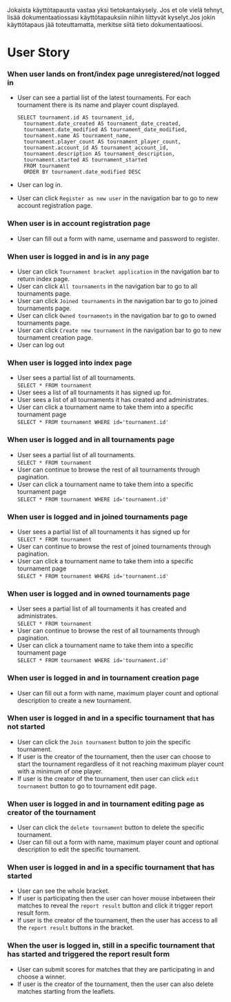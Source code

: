 Jokaista käyttötapausta vastaa yksi tietokantakysely. Jos et ole vielä tehnyt, lisää dokumentaatiossasi käyttötapauksiin niihin liittyvät kyselyt.Jos jokin käyttötapaus jää toteuttamatta, merkitse siitä tieto dokumentaatioosi.

# User Story

### When user lands on front/index page unregistered/not logged in

- User can see a partial list of the latest tournaments. For each tournament there is its name and player count displayed.

      SELECT tournament.id AS tournament_id, 
        tournament.date_created AS tournament_date_created, 
        tournament.date_modified AS tournament_date_modified, 
        tournament.name AS tournament_name, 
        tournament.player_count AS tournament_player_count, 
        tournament.account_id AS tournament_account_id, 
        tournament.description AS tournament_description, 
        tournament.started AS tournament_started 
        FROM tournament 
        ORDER BY tournament.date_modified DESC 
  
- User can log in.
- User can click `Register as new user` in the navigation bar to go to new account registration page.

### When user is in account registration page

- User can fill out a form with name, username and password to register.

### When user is logged in and is in any page

- User can click `Tournament bracket application` in the navigation bar to return index page.
- User can click `All tournaments` in the navigation bar to go to all tournaments page.
- User can click `Joined tournaments` in the navigation bar to go to joined tournaments page.
- User can click `Owned tournaments` in the navigation bar to go to owned tournaments page.
- User can click `Create new tournament` in the navigation bar to go to new tournament creation page.
- User can log out

### When user is logged into index page

- User sees a partial list of all tournaments. <br/>
  `SELECT * FROM tournament`
- User sees a list of all tournaments it has signed up for. <br/>
- User sees a list of all tournaments it has created and administrates. <br/>
- User can click a tournament name to take them into a specific tournament page <br/>
  `SELECT * FROM tournament WHERE id='tournament.id'`

### When user is logged and in all tournaments page

- User sees a partial list of all tournaments. <br/>
  `SELECT * FROM tournament`
- User can continue to browse the rest of all tournaments through pagination.
- User can click a tournament name to take them into a specific tournament page <br/>
  `SELECT * FROM tournament WHERE id='tournament.id'`

### When user is logged and in joined tournaments page

- User sees a partial list of all tournaments it has signed up for <br/>
  `SELECT * FROM tournament`
- User can continue to browse the rest of joined tournaments through pagination.
- User can click a tournament name to take them into a specific tournament page <br/>
  `SELECT * FROM tournament WHERE id='tournament.id'`

### When user is logged and in owned tournaments page

- User sees a partial list of all tournaments it has created and administrates. <br/>
  `SELECT * FROM tournament`
- User can continue to browse the rest of all tournaments through pagination.
- User can click a tournament name to take them into a specific tournament page <br/>
  `SELECT * FROM tournament WHERE id='tournament.id'`

### When user is logged in and in tournament creation page

- User can fill out a form with name, maximum player count and optional description to create a new tournament.

### When user is logged in and in a specific tournament that has not started

- User can click the `Join tournament` button to join the specific tournament.
- If user is the creator of the tournament, then the user can choose to start the tournament regardless of it not reaching maximum player count with a minimum of one player.
- If user is the creator of the tournament, then user can click `edit tournament` button to go to tournament edit page.

### When user is logged in and in tournament editing page as creator of the tournament

- User can click the `delete tournament` button to delete the specific tournament.
- User can fill out a form with name, maximum player count and optional description to edit the specific tournament.

### When user is logged in and in a specific tournament that has started

- User can see the whole bracket.
- If user is participating then the user can hover mouse inbetween their matches to reveal the `report result` button and click it trigger report result form.
- If user is the creator of the tournament, then the user has access to all the `report result` buttons in the bracket.

### When the user is logged in, still in a specific tournament that has started and triggered the report result form

- User can submit scores for matches that they are participating in and choose a winner.
- If user is the creator of the tournament, then the user can also delete matches starting from the leaflets. 
